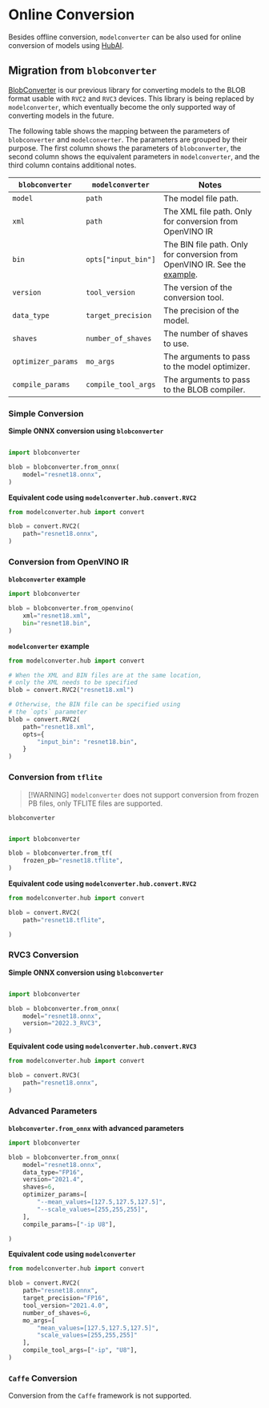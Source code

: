# Online Conversion

Besides offline conversion, `modelconverter` can be also used for online conversion of models using [HubAI](https://hub.luxonis.com/ai).

## Migration from `blobconverter`

[BlobConverter](https://pypi.org/project/blobconverter/) is our previous library for converting models to the BLOB format usable with `RVC2` and `RVC3` devices. This library is being replaced by `modelconverter`, which eventually become the only supported way of converting models in the future.

The following table shows the mapping between the parameters of `blobconverter` and `modelconverter`. The parameters are grouped by their purpose. The first column shows the parameters of `blobconverter`, the second column shows the equivalent parameters in `modelconverter`, and the third column contains additional notes.

| `blobconverter`    | `modelconverter`    | Notes                                                                                                     |
| ------------------ | ------------------- | --------------------------------------------------------------------------------------------------------- |
| `model`            | `path`              | The model file path.                                                                                      |
| `xml`              | `path`              | The XML file path. Only for conversion from OpenVINO IR                                                   |
| `bin`              | `opts["input_bin"]` | The BIN file path. Only for conversion from OpenVINO IR. See the [example](#conversion-from-openvino-ir). |
| `version`          | `tool_version`      | The version of the conversion tool.                                                                       |
| `data_type`        | `target_precision`  | The precision of the model.                                                                               |
| `shaves`           | `number_of_shaves`  | The number of shaves to use.                                                                              |
| `optimizer_params` | `mo_args`           | The arguments to pass to the model optimizer.                                                             |
| `compile_params`   | `compile_tool_args` | The arguments to pass to the BLOB compiler.                                                               |

### Simple Conversion

**Simple ONNX conversion using `blobconverter`**

```python

import blobconverter

blob = blobconverter.from_onnx(
    model="resnet18.onnx",
)
```

**Equivalent code using `modelconverter.hub.convert.RVC2`**

```python
from modelconverter.hub import convert

blob = convert.RVC2(
    path="resnet18.onnx",
)
```

### Conversion from OpenVINO IR

**`blobconverter` example**

```python
import blobconverter

blob = blobconverter.from_openvino(
    xml="resnet18.xml",
    bin="resnet18.bin",
)
```

**`modelconverter` example**

```python
from modelconverter.hub import convert

# When the XML and BIN files are at the same location,
# only the XML needs to be specified
blob = convert.RVC2("resnet18.xml")

# Otherwise, the BIN file can be specified using
# the `opts` parameter
blob = convert.RVC2(
    path="resnet18.xml",
    opts={
        "input_bin": "resnet18.bin",
    }
)
```

### Conversion from `tflite`

> \[!WARNING\]
> `modelconverter` does not support conversion from frozen PB files, only TFLITE files are supported.

`blobconverter`

```python

import blobconverter

blob = blobconverter.from_tf(
    frozen_pb="resnet18.tflite",
)
```

**Equivalent code using `modelconverter.hub.convert.RVC2`**

```python
from modelconverter.hub import convert

blob = convert.RVC2(
    path="resnet18.tflite",

)
```

### RVC3 Conversion

**Simple ONNX conversion using `blobconverter`**

```python

import blobconverter

blob = blobconverter.from_onnx(
    model="resnet18.onnx",
    version="2022.3_RVC3",
)
```

**Equivalent code using `modelconverter.hub.convert.RVC3`**

```python
from modelconverter.hub import convert

blob = convert.RVC3(
    path="resnet18.onnx",
)
```

### Advanced Parameters

**`blobconverter.from_onnx` with advanced parameters**

```python
import blobconverter

blob = blobconverter.from_onnx(
    model="resnet18.onnx",
    data_type="FP16",
    version="2021.4",
    shaves=6,
    optimizer_params=[
        "--mean_values=[127.5,127.5,127.5]",
        "--scale_values=[255,255,255]",
    ],
    compile_params=["-ip U8"],

)
```

**Equivalent code using `modelconverter`**

```python
from modelconverter.hub import convert

blob = convert.RVC2(
    path="resnet18.onnx",
    target_precision="FP16",
    tool_version="2021.4.0",
    number_of_shaves=6,
    mo_args=[
        "mean_values=[127.5,127.5,127.5]",
        "scale_values=[255,255,255]"
    ],
    compile_tool_args=["-ip", "U8"],
)
```

### `Caffe` Conversion

Conversion from the `Caffe` framework is not supported.
